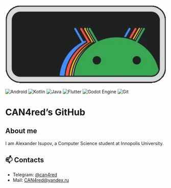 <img src="https://github.com/CAN4red/CAN4red/blob/main/res/android_banner.gif" width="550px"/>

![Android](https://img.shields.io/badge/Android-3DDC84?style=for-the-badge&logo=android&logoColor=white)
![Kotlin](https://img.shields.io/badge/kotlin-%237F52FF.svg?style=for-the-badge&logo=kotlin&logoColor=white)
![Java](https://img.shields.io/badge/java-%23ED8B00.svg?style=for-the-badge&logo=openjdk&logoColor=white)
![Flutter](https://img.shields.io/badge/Flutter-%2302569B.svg?style=for-the-badge&logo=Flutter&logoColor=white)
![Godot Engine](https://img.shields.io/badge/GODOT-%23FFFFFF.svg?style=for-the-badge&logo=godot-engine)
![Git](https://img.shields.io/badge/git-%23F05033.svg?style=for-the-badge&logo=git&logoColor=white)

# CAN4red&CloseCurlyQuote;s GitHub

## About me

I am Alexander Isupov, a Computer Science student at Innopolis University.

## 📫 Contacts

- Telegram: [@can4red](https://t.me/can4red)
- Mail: [CAN4red@yandex.ru](mailto:CAN4red@yandex.ru)
